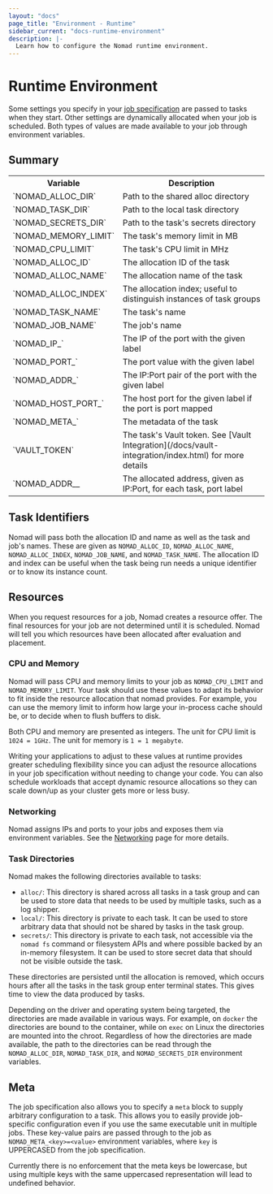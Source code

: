 ```yaml
---
layout: "docs"
page_title: "Environment - Runtime"
sidebar_current: "docs-runtime-environment"
description: |-
  Learn how to configure the Nomad runtime environment.
---
```


# Runtime Environment

Some settings you specify in your [job specification][jobspec] are passed
to tasks when they start. Other settings are dynamically allocated when your job
is scheduled. Both types of values are made available to your job through
environment variables.

## Summary

<table class="table table-bordered table-striped">
  <tr>
    <th>Variable</th>
    <th>Description</th>
  </tr>
  <tr>
    <td>`NOMAD_ALLOC_DIR`</td>
    <td>Path to the shared alloc directory</td>
  </tr>
  <tr>
    <td>`NOMAD_TASK_DIR`</td>
    <td>Path to the local task directory</td>
  </tr>
  <tr>
    <td>`NOMAD_SECRETS_DIR`</td>
    <td>Path to the task's secrets directory</td>
  </tr>
  <tr>
    <td>`NOMAD_MEMORY_LIMIT`</td>
    <td>The task's memory limit in MB</td>
  </tr>
  <tr>
    <td>`NOMAD_CPU_LIMIT`</td>
    <td>The task's CPU limit in MHz</td>
  </tr>
  <tr>
    <td>`NOMAD_ALLOC_ID`</td>
    <td>The allocation ID of the task</td>
  </tr>
  <tr>
    <td>`NOMAD_ALLOC_NAME`</td>
    <td>The allocation name of the task</td>
  </tr>
  <tr>
    <td>`NOMAD_ALLOC_INDEX`</td>
    <td>The allocation index; useful to distinguish instances of task groups</td>
  </tr>
  <tr>
    <td>`NOMAD_TASK_NAME`</td>
    <td>The task's name</td>
  </tr>
  <tr>
    <td>`NOMAD_JOB_NAME`</td>
    <td>The job's name</td>
  </tr>
  <tr>
    <td>`NOMAD_IP_<label>`</td>
    <td>The IP of the port with the given label</td>
  </tr>
  <tr>
    <td>`NOMAD_PORT_<label>`</td>
    <td>The port value with the given label</td>
  </tr>
  <tr>
    <td>`NOMAD_ADDR_<label>`</td>
    <td>The IP:Port pair of the port with the given label</td>
  </tr>
  <tr>
    <td>`NOMAD_HOST_PORT_<label>`</td>
    <td>The host port for the given label if the port is port mapped</td>
  </tr>
  <tr>
    <td>`NOMAD_META_<key>`</td>
    <td>The metadata of the task</td>
  </tr>
  <tr>
    <td>`VAULT_TOKEN`</td>
    <td>The task's Vault token. See [Vault Integration](/docs/vault-integration/index.html) for more details</td>
  </tr>
  <tr>
    <td>`NOMAD_ADDR_<task>_<label`></td>
    <td>The allocated address, given as IP:Port, for each task, port label</td>
  </tr>
</table>

## Task Identifiers

Nomad will pass both the allocation ID and name as well as the task and job's
names.  These are given as `NOMAD_ALLOC_ID`, `NOMAD_ALLOC_NAME`,
`NOMAD_ALLOC_INDEX`, `NOMAD_JOB_NAME`, and `NOMAD_TASK_NAME`. The allocation ID
and index can be useful when the task being run needs a unique identifier or to
know its instance count.

## Resources

When you request resources for a job, Nomad creates a resource offer. The final
resources for your job are not determined until it is scheduled. Nomad will
tell you which resources have been allocated after evaluation and placement.

### CPU and Memory

Nomad will pass CPU and memory limits to your job as `NOMAD_CPU_LIMIT` and
`NOMAD_MEMORY_LIMIT`. Your task should use these values to adapt its behavior to
fit inside the resource allocation that nomad provides. For example, you can use
the memory limit to inform how large your in-process cache should be, or to
decide when to flush buffers to disk.

Both CPU and memory are presented as integers. The unit for CPU limit is
`1024 = 1GHz`. The unit for memory is `1 = 1 megabyte`.

Writing your applications to adjust to these values at runtime provides greater
scheduling flexibility since you can adjust the resource allocations in your
job specification without needing to change your code. You can also schedule workloads
that accept dynamic resource allocations so they can scale down/up as your
cluster gets more or less busy.

### Networking

Nomad assigns IPs and ports to your jobs and exposes them via environment
variables. See the [Networking](/docs/job-specification/network.html) page for more
details.

### Task Directories

Nomad makes the following directories available to tasks:

* `alloc/`: This directory is shared across all tasks in a task group and can be
  used to store data that needs to be used by multiple tasks, such as a log
  shipper.
* `local/`: This directory is private to each task. It can be used to store
  arbitrary data that should not be shared by tasks in the task group.
* `secrets/`: This directory is private to each task, not accessible via the
  `nomad fs` command or filesystem APIs and where possible backed by an
  in-memory filesystem. It can be used to store secret data that should not be
  visible outside the task.

These directories are persisted until the allocation is removed, which occurs
hours after all the tasks in the task group enter terminal states. This gives
time to view the data produced by tasks.

Depending on the driver and operating system being targeted, the directories are
made available in various ways. For example, on `docker` the directories are
bound to the container, while on `exec` on Linux the directories are mounted into the
chroot. Regardless of how the directories are made available, the path to the
directories can be read through the `NOMAD_ALLOC_DIR`, `NOMAD_TASK_DIR`, and
`NOMAD_SECRETS_DIR` environment variables.

## Meta

The job specification also allows you to specify a `meta` block to supply arbitrary
configuration to a task. This allows you to easily provide job-specific
configuration even if you use the same executable unit in multiple jobs. These
key-value pairs are passed through to the job as `NOMAD_META_<key>=<value>`
environment variables, where `key` is UPPERCASED from the job specification.

Currently there is no enforcement that the meta keys be lowercase, but using
multiple keys with the same uppercased representation will lead to undefined
behavior.

[jobspec]: /docs/job-specification/index.html "Nomad Job Specification"
[vault]: /docs/vault-integration/index.html "Nomad Vault Integration"
